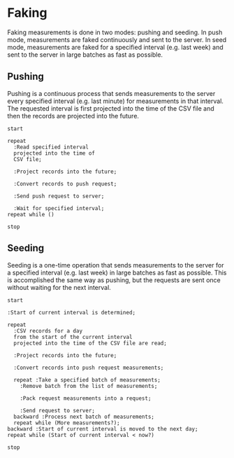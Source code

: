 # Faking

Faking measurements is done in two modes: pushing and seeding. In push mode,
measurements are faked continuously and sent to the server. In seed mode,
measurements are faked for a specified interval (e.g. last week) and sent to the
server in large batches as fast as possible.

## Pushing

Pushing is a continuous process that sends measurements to the server every
specified interval (e.g. last minute) for measurements in that interval. The
requested interval is first projected into the time of the CSV file and then the
records are projected into the future.

```plantuml
start

repeat
  :Read specified interval
  projected into the time of
  CSV file;

  :Project records into the future;

  :Convert records to push request;

  :Send push request to server;

  :Wait for specified interval;
repeat while ()

stop
```

## Seeding

Seeding is a one-time operation that sends measurements to the server for a
specified interval (e.g. last week) in large batches as fast as possible. This
is accomplished the same way as pushing, but the requests are sent once without
waiting for the next interval.

```plantuml
start

:Start of current interval is determined;

repeat
  :CSV records for a day
  from the start of the current interval
  projected into the time of the CSV file are read;

  :Project records into the future;

  :Convert records into push request measurements;

  repeat :Take a specified batch of measurements;
    :Remove batch from the list of measurements;

    :Pack request measurements into a request;

    :Send request to server;
  backward :Process next batch of measurements;
  repeat while (More measurements?);
backward :Start of current interval is moved to the next day;
repeat while (Start of current interval < now?)

stop
```
